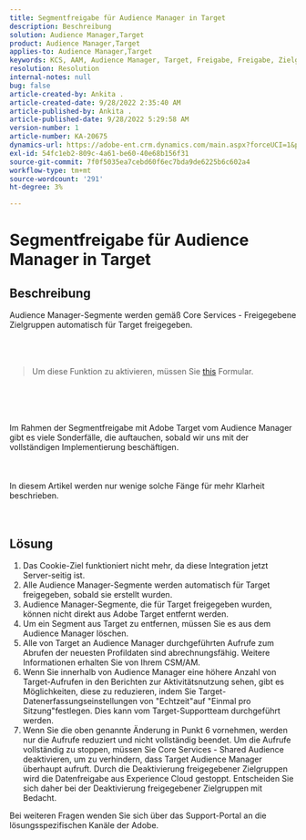 ```yaml
---
title: Segmentfreigabe für Audience Manager in Target
description: Beschreibung
solution: Audience Manager,Target
product: Audience Manager,Target
applies-to: Audience Manager,Target
keywords: KCS, AAM, Audience Manager, Target, Freigabe, Freigabe, Zielgruppen, Segmente, sichtbar
resolution: Resolution
internal-notes: null
bug: false
article-created-by: Ankita .
article-created-date: 9/28/2022 2:35:40 AM
article-published-by: Ankita .
article-published-date: 9/28/2022 5:29:58 AM
version-number: 1
article-number: KA-20675
dynamics-url: https://adobe-ent.crm.dynamics.com/main.aspx?forceUCI=1&pagetype=entityrecord&etn=knowledgearticle&id=cce6fd3b-d63e-ed11-9db1-0022480869de
exl-id: 54fc1eb2-809c-4a61-be60-40e68b156f31
source-git-commit: 7f0f5035ea7cebd60f6ec7bda9de6225b6c602a4
workflow-type: tm+mt
source-wordcount: '291'
ht-degree: 3%

---
```


# Segmentfreigabe für Audience Manager in Target

## Beschreibung

Audience Manager-Segmente werden gemäß Core Services - Freigegebene Zielgruppen automatisch für Target freigegeben.<br><br> <br><br>

> Um diese Funktion zu aktivieren, müssen Sie [this](https://adobe.allegiancetech.com/cgi-bin/qwebcorporate.dll?idx=X8SVES) Formular.

<br><br> <br><br>Im Rahmen der Segmentfreigabe mit Adobe Target vom Audience Manager gibt es viele Sonderfälle, die auftauchen, sobald wir uns mit der vollständigen Implementierung beschäftigen.<br><br> <br><br>In diesem Artikel werden nur wenige solche Fänge für mehr Klarheit beschrieben.<br><br> 

## Lösung


1. Das Cookie-Ziel funktioniert nicht mehr, da diese Integration jetzt Server-seitig ist.
2. Alle Audience Manager-Segmente werden automatisch für Target freigegeben, sobald sie erstellt wurden.
3. Audience Manager-Segmente, die für Target freigegeben wurden, können nicht direkt aus Adobe Target entfernt werden.
4. Um ein Segment aus Target zu entfernen, müssen Sie es aus dem Audience Manager löschen.
5. Alle von Target an Audience Manager durchgeführten Aufrufe zum Abrufen der neuesten Profildaten sind abrechnungsfähig. Weitere Informationen erhalten Sie von Ihrem CSM/AM.
6. Wenn Sie innerhalb von Audience Manager eine höhere Anzahl von Target-Aufrufen in den Berichten zur Aktivitätsnutzung sehen, gibt es Möglichkeiten, diese zu reduzieren, indem Sie Target-Datenerfassungseinstellungen von &quot;Echtzeit&quot;auf &quot;Einmal pro Sitzung&quot;festlegen. Dies kann vom Target-Supportteam durchgeführt werden.
7. Wenn Sie die oben genannte Änderung in Punkt 6 vornehmen, werden nur die Aufrufe reduziert und nicht vollständig beendet. Um die Aufrufe vollständig zu stoppen, müssen Sie Core Services - Shared Audience deaktivieren, um zu verhindern, dass Target Audience Manager überhaupt aufruft. Durch die Deaktivierung freigegebener Zielgruppen wird die Datenfreigabe aus Experience Cloud gestoppt. Entscheiden Sie sich daher bei der Deaktivierung freigegebener Zielgruppen mit Bedacht.




Bei weiteren Fragen wenden Sie sich über das Support-Portal an die lösungsspezifischen Kanäle der Adobe.
